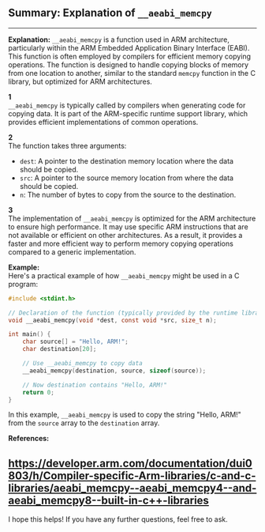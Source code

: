 ## Summary: Explanation of `__aeabi_memcpy` <br>
---

**Explanation:**
`__aeabi_memcpy` is a function used in ARM architecture, particularly within the ARM Embedded Application Binary Interface (EABI). This function is often employed by compilers for efficient memory copying operations. The function is designed to handle copying blocks of memory from one location to another, similar to the standard `memcpy` function in the C library, but optimized for ARM architectures.

**1**<br>
`__aeabi_memcpy` is typically called by compilers when generating code for copying data. It is part of the ARM-specific runtime support library, which provides efficient implementations of common operations.

**2**<br>
The function takes three arguments:
- `dest`: A pointer to the destination memory location where the data should be copied.
- `src`: A pointer to the source memory location from where the data should be copied.
- `n`: The number of bytes to copy from the source to the destination.

**3**<br>
The implementation of `__aeabi_memcpy` is optimized for the ARM architecture to ensure high performance. It may use specific ARM instructions that are not available or efficient on other architectures. As a result, it provides a faster and more efficient way to perform memory copying operations compared to a generic implementation.

**Example:**<br>
Here's a practical example of how `__aeabi_memcpy` might be used in a C program:

```c
#include <stdint.h>

// Declaration of the function (typically provided by the runtime library)
void __aeabi_memcpy(void *dest, const void *src, size_t n);

int main() {
    char source[] = "Hello, ARM!";
    char destination[20];

    // Use __aeabi_memcpy to copy data
    __aeabi_memcpy(destination, source, sizeof(source));

    // Now destination contains "Hello, ARM!"
    return 0;
}
```

In this example, `__aeabi_memcpy` is used to copy the string "Hello, ARM!" from the `source` array to the `destination` array.

**References:**
## https://developer.arm.com/documentation/dui0803/h/Compiler-specific-Arm-libraries/c-and-c-libraries/aeabi_memcpy--aeabi_memcpy4--and-aeabi_memcpy8--built-in-c++-libraries ##

I hope this helps! If you have any further questions, feel free to ask.